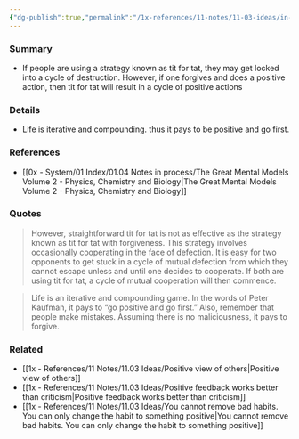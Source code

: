 ```yaml
---
{"dg-publish":true,"permalink":"/1x-references/11-notes/11-03-ideas/in-life-it-pays-to-forgive/","title":"In life, it pays to forgive","created":"2025-04-19T11:42:28.571+03:00","updated":"2025-04-19T20:40:09.155+03:00"}
---
```



### Summary
- If people are using a strategy known as tit for tat, they may get locked into a cycle of destruction. However, if one forgives and does a positive action, then tit for tat will result in a cycle of positive actions

### Details
- Life is iterative and compounding. thus it pays to be positive and go first.

### References
- [[0x - System/01 Index/01.04 Notes in process/The Great Mental Models Volume 2 - Physics, Chemistry and Biology\|The Great Mental Models Volume 2 - Physics, Chemistry and Biology]]

### Quotes
> However, straightforward tit for tat is not as effective as the strategy known as tit for tat with forgiveness. This strategy involves occasionally cooperating in the face of defection. It is easy for two opponents to get stuck in a cycle of mutual defection from which they cannot escape unless and until one decides to cooperate. If both are using tit for tat, a cycle of mutual cooperation will then commence.

> Life is an iterative and compounding game. In the words of Peter Kaufman, it pays to “go positive and go first.” Also, remember that people make mistakes. Assuming there is no maliciousness, it pays to forgive.


### Related
- [[1x - References/11 Notes/11.03 Ideas/Positive view of others\|Positive view of others]]
- [[1x - References/11 Notes/11.03 Ideas/Positive feedback works better than criticism\|Positive feedback works better than criticism]]
- [[1x - References/11 Notes/11.03 Ideas/You cannot remove bad habits. You can only change the habit to something positive\|You cannot remove bad habits. You can only change the habit to something positive]]
